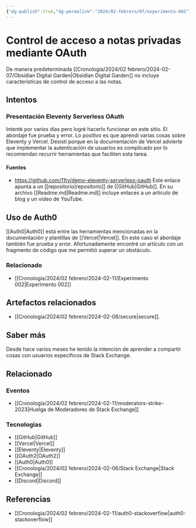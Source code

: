 ```yaml
---
{"dg-publish":true,"dg-permalink":"2024/02-febrero/07/experimento-001","permalink":"/2024/02-febrero/07/experimento-001/","tags":["experimento"],"created":"2024-02-06T15:54:55.204-06:00","updated":"2024-02-11T14:37:01.321-06:00"}
---
```



# Control de acceso a notas privadas mediante OAuth

De manera predeterminada [[Cronología/2024/02 febrero/2024-02-07/Obsidian Digital Garden\|Obsidian Digital Garden]] no incluye características de control de acceso a las notas. 
## Intentos
### Presentación Eleventy Serverless OAuth
Intenté por varios días pero logré hacerlo funcionar en este sitio. El abordaje fue prueba y error. Lo positivo es que aprendí varias cosas sobre Eleventy y Vercel. 
Desistí porque en la documentación de Vercel advierte que implementar la autenticación de usuarios es complicado por lo recomiendan recurrir herramientas que faciliten esta tarea. 
#### Fuentes
- https://github.com/11ty/demo-eleventy-serverless-oauth
	Este enlace apunta a un [[repositorio\|repositorio]] de [[GitHub\|GitHub]]. En su archivo [[Readme.md\|Readme.md]] incluye enlaces a un artículo de blog y un video de YouTube.
## Uso de Auth0
[[Auth0\|Auth0]] está entre las herramientas mencionadas en la documentación y plantillas de [[Vercel\|Vercel]]. En este caso el abordaje también fue prueba y error. Afortunadamente encontré un artículo con un fragmento de código que me permitió superar un obstáculo.

### Relacionado
- [[Cronología/2024/02 febrero/2024-02-11/Experimento 002\|Experimento 002]]
## Artefactos relacionados
- [[Cronología/2024/02 febrero/2024-02-08/secure\|secure]].
## Saber más
Desde hace varios meses he tenido la intención de aprender a compartir cosas con  usuarios específicos de Stack Exchange. 
## Relacionado
### Eventos
- [[Cronología/2024/02 febrero/2024-02-11/moderators-strike-2023\|Huelga de Moderadores de Stack Exchange]]
### Tecnologías
- [[GitHub\|GitHub]]
- [[Vercel\|Vercel]]
- [[Eleventy\|Eleventy]]
- [[OAuth2\|OAuth2]]
- [[Auth0\|Auth0]]
- [[Cronología/2024/02 febrero/2024-02-06/Stack Exchange\|Stack Exchange]]
- [[Discord\|Discord]]
## Referencias
- [[Cronología/2024/02 febrero/2024-02-11/auth0-stackoverflow\|auth0-stackoverflow]]